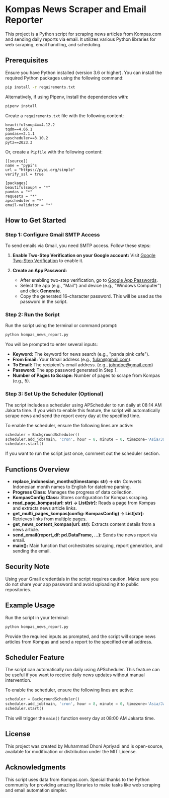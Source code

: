# Kompas News Scraper and Email Reporter

This project is a Python script for scraping news articles from Kompas.com and sending daily reports via email. It utilizes various Python libraries for web scraping, email handling, and scheduling.

## Prerequisites

Ensure you have Python installed (version 3.6 or higher). You can install the required Python packages using the following command:

```bash
pip install -r requirements.txt
```

Alternatively, if using Pipenv, install the dependencies with:

```bash
pipenv install
```

Create a `requirements.txt` file with the following content:

```
beautifulsoup4==4.12.2
tqdm==4.66.1
pandas==2.1.1
apscheduler==3.10.2
pytz==2023.3
```

Or, create a `Pipfile` with the following content:

```
[[source]]
name = "pypi"s
url = "https://pypi.org/simple"
verify_ssl = true

[packages]
beautifulsoup4 = "*"
pandas = "*"
requests = "*"
apscheduler = "*"
email-validator = "*"
```

## How to Get Started

### Step 1: Configure Gmail SMTP Access

To send emails via Gmail, you need SMTP access. Follow these steps:

1. **Enable Two-Step Verification on your Google account:** Visit [Google Two-Step Verification](https://myaccount.google.com/security-checkup/2-step-verification) to enable it.

2. **Create an App Password:**
   - After enabling two-step verification, go to [Google App Passwords](https://myaccount.google.com/apppasswords).
   - Select the app (e.g., "Mail") and device (e.g., "Windows Computer") and click **Generate**.
   - Copy the generated 16-character password. This will be used as the password in the script.

### Step 2: Run the Script

Run the script using the terminal or command prompt:

```bash
python kompas_news_report.py
```

You will be prompted to enter several inputs:

- **Keyword:** The keyword for news search (e.g., "panda pink cafe").
- **From Email:** Your Gmail address (e.g., fulan@gmail.com).
- **To Email:** The recipient's email address. (e.g., johndoe@gmail.com)
- **Password:** The app password generated in Step 1.
- **Number of Pages to Scrape:** Number of pages to scrape from Kompas (e.g., 5).

### Step 3: Set Up the Scheduler (Optional)

The script includes a scheduler using APScheduler to run daily at 08:14 AM Jakarta time. If you wish to enable this feature, the script will automatically scrape news and send the report every day at the specified time.

To enable the scheduler, ensure the following lines are active:

```python
scheduler = BackgroundScheduler()
scheduler.add_job(main, 'cron', hour = 8, minute = 0, timezone='Asia/Jakarta')
scheduler.start()
```

If you want to run the script just once, comment out the scheduler section.

## Functions Overview

- **replace_indonesian_months(timestamp: str) -> str:** Converts Indonesian month names to English for datetime parsing.
- **Progress Class:** Manages the progress of data collection.
- **KompasConfig Class:** Stores configuration for Kompas scraping.
- **read_page_kompas(url: str) -> List[str]:** Reads a page from Kompas and extracts news article links.
- **get_multi_pages_kompas(config: KompasConfig) -> List[str]:** Retrieves links from multiple pages.
- **get_news_content_kompas(url: str):** Extracts content details from a news article.
- **send_email(report_df: pd.DataFrame, ...):** Sends the news report via email.
- **main():** Main function that orchestrates scraping, report generation, and sending the email.

## Security Note

Using your Gmail credentials in the script requires caution. Make sure you do not share your app password and avoid uploading it to public repositories.

## Example Usage

Run the script in your terminal:

```bash
python kompas_news_report.py
```

Provide the required inputs as prompted, and the script will scrape news articles from Kompas and send a report to the specified email address.

## Scheduler Feature

The script can automatically run daily using APScheduler. This feature can be useful if you want to receive daily news updates without manual intervention.

To enable the scheduler, ensure the following lines are active:

```python
scheduler = BackgroundScheduler()
scheduler.add_job(main, 'cron', hour = 8, minute = 0, timezone='Asia/Jakarta')
scheduler.start() 
```

This will trigger the `main()` function every day at 08:00 AM Jakarta time.

## License

This project was created by Muhammad Dhoni Apriyadi and is open-source, available for modification or distribution under the MIT License.

## Acknowledgments

This script uses data from Kompas.com. Special thanks to the Python community for providing amazing libraries to make tasks like web scraping and email automation simpler.
